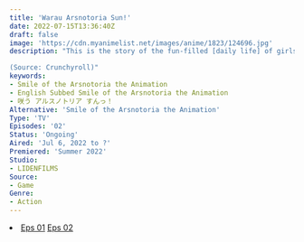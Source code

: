 ```yaml
---
title: 'Warau Arsnotoria Sun!'
date: 2022-07-15T13:36:40Z
draft: false
image: 'https://cdn.myanimelist.net/images/anime/1823/124696.jpg'
description: "This is the story of the fun-filled [daily life] of girls who strive to be true ladies, while being educated and trained in magic, and learning proper manners at the dorm-based magical academy city of Ashram.

(Source: Crunchyroll)"
keywords:
- Smile of the Arsnotoria the Animation
- English Subbed Smile of the Arsnotoria the Animation
- 咲う アルスノトリア すんっ！
Alternative: 'Smile of the Arsnotoria the Animation'
Type: 'TV'
Episodes: '02'
Status: 'Ongoing'
Aired: 'Jul 6, 2022 to ?'
Premiered: 'Summer 2022'
Studio:
- LIDENFILMS
Source:
- Game
Genre:
- Action
---
```


<div class="bc-1 d-g p-5">
<li class="d-g gg-5 gtc-e">
  <a id="allvideo" href="#" data-video="//embed.hugonime.repl.co/videokf.php?id=WarauArsnotoriaSun/Warau Arsnotoria Sun! - 01" rel=nofollow">Eps 01</a>
  <a id="allvideo" href="#" data-video="//embed.hugonime.repl.co/videokf.php?id=WarauArsnotoriaSun/Warau Arsnotoria Sun! - 02" rel=nofollow">Eps 02</a>
</li>
</div>